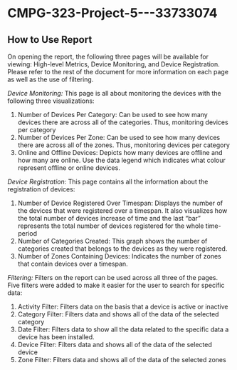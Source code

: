 # CMPG-323-Project-5---33733074

## How to Use Report

On opening the report, the following three pages will be available for viewing: High-level Metrics, Device Monitoring, and Device Registration. Please refer to the rest of the document for more information on each page as well as the use of filtering.


*Device Monitoring:*
This page is all about monitoring the devices with the following three visualizations:
1.	Number of Devices Per Category: Can be used to see how many devices there are across all of the categories. Thus, monitoring devices per category
2.	Number of Devices Per Zone: Can be used to see how many devices there are across all of the zones. Thus, monitoring devices per category
3.	Online and Offline Devices: Depicts how many devices are offline and how many are online. Use the data legend which indicates what colour represent offline or online devices. 

*Device Registration:*
This page contains all the information about the registration of devices:
1.	Number of Device Registered Over Timespan: Displays the number of the devices that were registered over a timespan. It also visualizes how the total number of devices increase of time and the last “bar” represents the total number of devices registered for the whole time-period
2.	Number of Categories Created: This graph shows the number of categories created that belongs to the devices as they were registered.
3.	Number of Zones Containing Devices: Indicates the number of zones that contain devices over a timespan.

*Filtering:*
Filters on the report can be used across all three of the pages. Five filters were added to make it easier for the user to search for specific data:
1.	Activity Filter: Filters data on the basis that a device is active or inactive
2.	Category Filter: Filters data and shows all of the data of the selected category
3.	Date Filter: Filters data to show all the data related to the specific data a device has been installed.
4.	Device Filter: Filters data and shows all of the data of the selected device
5.	Zone Filter: Filters data and shows all of the data of the selected zones
